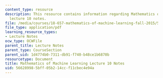 ```yaml
---
content_type: resource
description: This resource contains information regarding Mathematics of machine learning
  lecture 10 notes.
file: /media/courses/18-657-mathematics-of-machine-learning-fall-2015/566289985bff05b214ccf11cbec4e94a_MIT18_657F15_L10.pdf
file_type: application/pdf
learning_resource_types:
- Lecture Notes
ocw_type: OCWFile
parent_title: Lecture Notes
parent_type: CourseSection
parent_uid: 1d4774b0-7311-db91-f740-b48ce1b6870b
resourcetype: Document
title: Mathematics of Machine Learning Lecture 10 Notes
uid: 56628998-5bff-05b2-14cc-f11cbec4e94a
---
```

